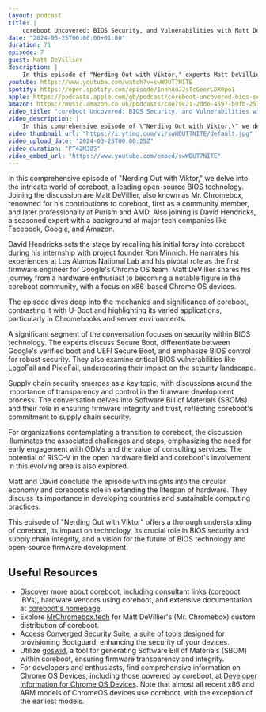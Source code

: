 ```yaml
---
layout: podcast
title: |
    coreboot Uncovered: BIOS Security, and Vulnerabilities with Matt DeVillier and David Hendricks
date: "2024-03-25T00:00:00+01:00"
duration: 71
episode: 7
guest: Matt DeVillier
description: |
    In this episode of "Nerding Out with Viktor," experts Matt DeVillier and David Hendricks dive into the world of coreboot, discussing its mechanics, security features, applications in Chromebooks and servers, and its role in supply chain security, while also exploring the future of open-source firmware and sustainable computing practices.
youtube: https://www.youtube.com/watch?v=swWDUT7NITE
spotify: https://open.spotify.com/episode/1nehAuJJsTcGeerLDX0poI
apple: https://podcasts.apple.com/gb/podcast/coreboot-uncovered-bios-security-supply-chain-and/id1722663295?i=1000650304147
amazon: https://music.amazon.co.uk/podcasts/c8e79c21-2dde-4597-b9fb-257ecbc2bf29/episodes/afaaf197-a43a-4315-8e2c-99dddc43d70e/nerding-out-with-viktor-coreboot-uncovered-bios-security-supply-chain-and-vulnerabilities-with-matt-devillier-and-david-hendricks
video_title: "coreboot Uncovered: BIOS Security, and Vulnerabilities with Matt DeVillier and David Hendricks"
video_description: |
    In this comprehensive episode of \"Nerding Out with Viktor,\" we delve into the intricate world of coreboot, a leading open-source BIOS technology. Joining the discussion are Matt DeVillier, also known as Mr. Chromebox, renowned for his contributions to coreboot, first as a community member, and later professionally at Purism and AMD. Also joining is David Hendricks, a seasoned expert with a background at major tech companies like Facebook, Google, and Amazon.  David Hendricks sets the stage by recalling his initial foray into coreboot during his internship with project founder Ron Minnich. He narrates his experiences at Los Alamos National Lab and his pivotal role as the first firmware engineer for Google's Chrome OS team. Matt Devillier shares his journey from a hardware enthusiast to becoming a notable figure in the coreboot community, with a focus on x86-based Chrome OS devices.  The episode dives deep into the mechanics and significance of coreboot, contrasting it with U-Boot and highlighting its varied applications, particularly in Chromebooks and server environments.  A significant segment of the conversation focuses on security within BIOS technology. The experts discuss Secure Boot, differentiate between Google's verified boot and UEFI Secure Boot, and emphasize BIOS control for robust security. They also examine critical BIOS vulnerabilities like LogoFail and PixieFail, underscoring their impact on the security landscape.
video_thumbnail_url: "https://i.ytimg.com/vi/swWDUT7NITE/default.jpg"
video_upload_date: "2024-03-25T00:00:25Z"
video_duration: "PT42M30S"
video_embed_url: "https://www.youtube.com/embed/swWDUT7NITE"
---
```


In this comprehensive episode of "Nerding Out with Viktor," we delve into the intricate world of coreboot, a leading open-source BIOS technology. Joining the discussion are Matt DeVillier, also known as Mr. Chromebox, renowned for his contributions to coreboot, first as a community member, and later professionally at Purism and AMD. Also joining is David Hendricks, a seasoned expert with a background at major tech companies like Facebook, Google, and Amazon.

David Hendricks sets the stage by recalling his initial foray into coreboot during his internship with project founder Ron Minnich. He narrates his experiences at Los Alamos National Lab and his pivotal role as the first firmware engineer for Google's Chrome OS team. Matt DeVillier shares his journey from a hardware enthusiast to becoming a notable figure in the coreboot community, with a focus on x86-based Chrome OS devices.

The episode dives deep into the mechanics and significance of coreboot, contrasting it with U-Boot and highlighting its varied applications, particularly in Chromebooks and server environments.

A significant segment of the conversation focuses on security within BIOS technology. The experts discuss Secure Boot, differentiate between Google's verified boot and UEFI Secure Boot, and emphasize BIOS control for robust security. They also examine critical BIOS vulnerabilities like LogoFail and PixieFail, underscoring their impact on the security landscape.

Supply chain security emerges as a key topic, with discussions around the importance of transparency and control in the firmware development process. The conversation delves into Software Bill of Materials (SBOMs) and their role in ensuring firmware integrity and trust, reflecting coreboot's commitment to supply chain security.

For organizations contemplating a transition to coreboot, the discussion illuminates the associated challenges and steps, emphasizing the need for early engagement with ODMs and the value of consulting services. The potential of RISC-V in the open hardware field and coreboot's involvement in this evolving area is also explored.

Matt and David conclude the episode with insights into the circular economy and coreboot’s role in extending the lifespan of hardware. They discuss its importance in developing countries and sustainable computing practices.

This episode of "Nerding Out with Viktor" offers a thorough understanding of coreboot, its impact on technology, its crucial role in BIOS security and supply chain integrity, and a vision for the future of BIOS technology and open-source firmware development.

## Useful Resources

* Discover more about coreboot, including consultant links (coreboot IBVs), hardware vendors using coreboot, and extensive documentation at [coreboot's homepage](https://www.coreboot.org).
* Explore [MrChromebox.tech](https://mrchromebox.tech) for Matt DeVillier's (Mr. Chromebox) custom distribution of coreboot.
* Access [Converged Security Suite](https://github.com/9elements/converged-security-suite), a suite of tools designed for provisioning Bootguard, enhancing the security of your devices.
* Utilize [goswid](https://github.com/9elements/goswid), a tool for generating Software Bill of Materials (SBOM) within coreboot, ensuring firmware transparency and integrity.
* For developers and enthusiasts, find comprehensive information on Chrome OS Devices, including those powered by coreboot, at [Developer Information for Chrome OS Devices](https://www.chromium.org/chromium-os/developer-information-for-chrome-os-devices). Note that almost all recent x86 and ARM models of ChromeOS devices use coreboot, with the exception of the earliest models.
